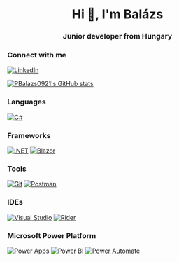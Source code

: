 <h1 align="center">Hi 👋, I'm Balázs</h1>
<h3 align="center">Junior developer from Hungary</h3>

### Connect with me

[![LinkedIn](https://img.shields.io/badge/LinkedIn-0A66C2?style=for-the-badge&logo=linkedin&logoColor=white)](https://linkedin.com/in/balázs-péter-995b3020a)


[![PBalazs0921's GitHub stats](https://github-readme-stats.vercel.app/api?username=PBalazs0921)](https://github.com/anuraghazra/github-readme-stats)

### Languages

[![C#](https://img.shields.io/badge/C%23-239120?style=for-the-badge&logo=c-sharp&logoColor=white)](https://www.w3schools.com/cs/)

### Frameworks

[![.NET](https://img.shields.io/badge/.NET-512BD4?style=for-the-badge&logo=dot-net&logoColor=white)](https://dotnet.microsoft.com/)
[![Blazor](https://img.shields.io/badge/Blazor-512BD4?style=for-the-badge&logo=blazor&logoColor=white)](https://dotnet.microsoft.com/apps/aspnet/web-apps/blazor)

### Tools

[![Git](https://img.shields.io/badge/Git-F05032?style=for-the-badge&logo=git&logoColor=white)](https://git-scm.com/)
[![Postman](https://img.shields.io/badge/Postman-FF6C37?style=for-the-badge&logo=postman&logoColor=white)](https://postman.com)

### IDEs

[![Visual Studio](https://img.shields.io/badge/Visual%20Studio-5C2D91?style=for-the-badge&logo=visual-studio&logoColor=white)](https://visualstudio.microsoft.com/)
[![Rider](https://img.shields.io/badge/Rider-000000?style=for-the-badge&logo=jetbrains&logoColor=white)](https://www.jetbrains.com/rider/)


### Microsoft Power Platform

[![Power Apps](https://img.shields.io/badge/Power%20Apps-0078D4?style=for-the-badge&logo=powerapps&logoColor=white)](https://powerapps.microsoft.com/)
[![Power BI](https://img.shields.io/badge/Power%20BI-F2C811?style=for-the-badge&logo=powerbi&logoColor=white)](https://powerbi.microsoft.com/)
[![Power Automate](https://img.shields.io/badge/Power%20Automate-0061F2?style=for-the-badge&logo=powerautomate&logoColor=white)](https://flow.microsoft.com/)


